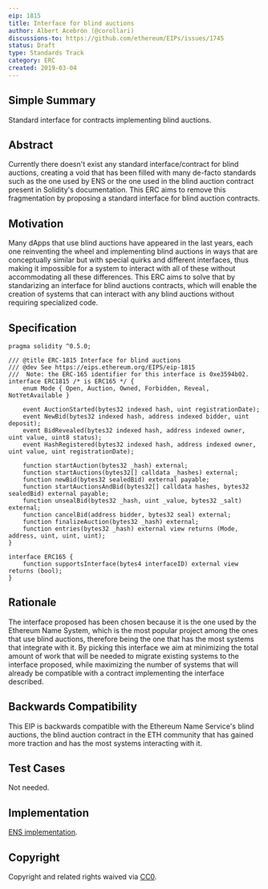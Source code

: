 ```yaml
---
eip: 1815
title: Interface for blind auctions
author: Albert Acebrón (@corollari)
discussions-to: https://github.com/ethereum/EIPs/issues/1745
status: Draft
type: Standards Track
category: ERC
created: 2019-03-04
---
```



## Simple Summary
Standard interface for contracts implementing blind auctions.

## Abstract
Currently there doesn't exist any standard interface/contract for blind auctions, creating a void that has been filled with many de-facto standards such as the one used by ENS or the one used in the blind auction contract present in Solidity's documentation. This ERC aims to remove this fragmentation by proposing a standard interface for blind auction contracts.

## Motivation
Many dApps that use blind auctions have appeared in the last years, each one reinventing the wheel and implementing blind auctions in ways that are conceptually similar but with special quirks and different interfaces, thus making it impossible for a system to interact with all of these without accommodating all these differences. This ERC aims to solve that by standarizing an interface for blind auctions contracts, which will enable the creation of systems that can interact with any blind auctions without requiring specialized code.

## Specification
```solidity
pragma solidity ^0.5.0;

/// @title ERC-1815 Interface for blind auctions
/// @dev See https://eips.ethereum.org/EIPS/eip-1815
///  Note: the ERC-165 identifier for this interface is 0xe3594b02.
interface ERC1815 /* is ERC165 */ {
    enum Mode { Open, Auction, Owned, Forbidden, Reveal, NotYetAvailable }

    event AuctionStarted(bytes32 indexed hash, uint registrationDate);
    event NewBid(bytes32 indexed hash, address indexed bidder, uint deposit);
    event BidRevealed(bytes32 indexed hash, address indexed owner, uint value, uint8 status);
    event HashRegistered(bytes32 indexed hash, address indexed owner, uint value, uint registrationDate);

    function startAuction(bytes32 _hash) external;
    function startAuctions(bytes32[] calldata _hashes) external;
    function newBid(bytes32 sealedBid) external payable;
    function startAuctionsAndBid(bytes32[] calldata hashes, bytes32 sealedBid) external payable;
    function unsealBid(bytes32 _hash, uint _value, bytes32 _salt) external;
    function cancelBid(address bidder, bytes32 seal) external;
    function finalizeAuction(bytes32 _hash) external;
    function entries(bytes32 _hash) external view returns (Mode, address, uint, uint, uint);
}

interface ERC165 {
    function supportsInterface(bytes4 interfaceID) external view returns (bool);
}
```

## Rationale
The interface proposed has been chosen because it is the one used by the Ethereum Name System, which is the most popular project among the ones that use blind auctions, therefore being the one that has the most systems that integrate with it. By picking this interface we aim at minimizing the total amount of work that will be needed to migrate existing systems to the interface proposed, while maximizing the number of systems that will already be compatible with a contract implementing the interface described.

## Backwards Compatibility
This EIP is backwards compatible with the Ethereum Name Service's blind auctions, the blind auction contract in the ETH community that has gained more traction and has the most systems interacting with it.

## Test Cases
Not needed.

## Implementation
[ENS implementation](https://github.com/ensdomains/ens/blob/94f4861a7783d8986e81b976e823caa81a16f285/contracts/HashRegistrar.sol).

## Copyright
Copyright and related rights waived via [CC0](https://creativecommons.org/publicdomain/zero/1.0/).
